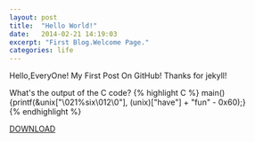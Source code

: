 ```yaml
---
layout: post
title:  "Hello World!"
date:   2014-02-21 14:19:03
excerpt: "First Blog.Welcome Page."
categories: life 
---
```


Hello,EveryOne!
My First Post On GitHub!
Thanks for jekyll!

What's the output of the C code?
{% highlight C %}
main() {printf(&unix["\021%six\012\0"], (unix)["have"] + "fun" - 0x60);}  
{% endhighlight %}

[DOWNLOAD]({{site.url}}/assets/downloads/IOCCC-David-Korn.c)
